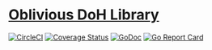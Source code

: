 # [Oblivious DoH Library](https://tools.ietf.org/html/draft-pauly-dprive-oblivious-doh)

[![CircleCI](https://circleci.com/gh/chris-wood/odoh.svg?style=svg)](https://circleci.com/gh/chris-wood/odoh)
[![Coverage Status](http://codecov.io/github/chris-wood/odoh/coverage.svg?branch=master)](http://codecov.io/github/chris-wood/odoh?branch=master)
[![GoDoc](https://godoc.org/github.com/chris-wood/odoh?status.svg)](https://godoc.org/github.com/chris-wood/odoh)
[![Go Report Card](https://goreportcard.com/badge/github.com/chris-wood/odoh)](https://goreportcard.com/report/github.com/chris-wood/odoh)
